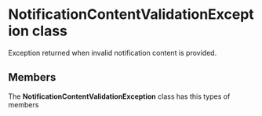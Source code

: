 
# NotificationContentValidationException class

Exception returned when invalid notification content is provided.

## Members

The **NotificationContentValidationException** class has this types of members
